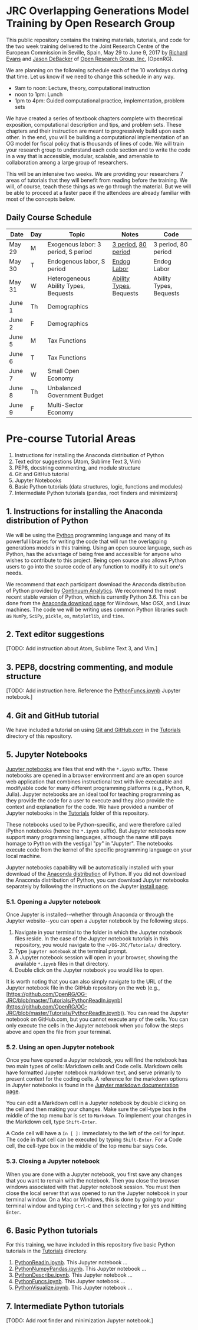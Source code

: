 # JRC Overlapping Generations Model Training by Open Research Group

This public repository contains the training materials, tutorials, and code for the two week training delivered to the Joint Research Centre of the European Commission in Seville, Spain, May 29 to June 9, 2017 by [Richard Evans](https://sites.google.com/site/rickecon/) and [Jason DeBacker](http://jasondebacker.com/) of [Open Research Group, Inc.](http://openrg.com/) (OpenRG).

We are planning on the following schedule each of the 10 workdays during that time. Let us know if we need to change this schedule in any way.

* 9am to noon: Lecture, theory, computational instruction
* noon to 1pm: Lunch
* 1pm to 4pm: Guided computational practice, implementation, problem sets

We have created a series of textbook chapters complete with theoretical exposition, computational description and tips, and problem sets. These chapters and their instruction are meant to progressively build upon each other. In the end, you will be building a computational implementation of an OG model for fiscal policy that is thousands of lines of code. We will train your research group to understand each code section and to write the code in a way that is accessible, modular, scalable, and amenable to collaboration among a large group of researchers.

This will be an intensive two weeks. We are providing your researchers 7 areas of tutorials that they will benefit from reading before the training. We will, of course, teach these things as we go through the material. But we will be able to proceed at a faster pace if the attendees are already familiar with most of the concepts below.

## Daily Course Schedule ##

| Date | Day | Topic | Notes | Code |
|------|-----|-------|----------|----------|
| May 29 | M | Exogenous labor: 3 period, S period        | [3 period](https://github.com/OpenRG/OG-JRC/blob/master/Day1_3perExogLab/OGtext_ch5.pdf), [80 period](https://github.com/OpenRG/OG-JRC/blob/master/Day1_SperExogLab/OGtext_ch6.pdf)  |  3 period, 80 period     |
| May 30 | T | Endogenous labor, S period | [Endog Labor](https://github.com/OpenRG/OG-JRC/blob/master/Day2_EndogLab/OGtext_ch7.pdf) |  Endog Labor    |
| May 31 | W | Heterogeneous Ability Types, Bequests  | [Ability Types](https://github.com/OpenRG/OG-JRC/tree/master/Day2_HeteroAbil), Bequests  |  Ability Types, Bequests    |
| June 1 | Th | Demographics  |      |  |
| June 2 | F | Demographics  |        |      |
| June 5 | M | Tax Functions        |  |      |
| June 6 | T | Tax Functions|  |      |
| June 7 | W | Small Open Economy  |   |      |
| June 8 | Th | Unbalanced Government Budget  |        |  |
| June 9 |  F | Multi-Sector Economy |      |      |

# Pre-course Tutorial Areas

1. Instructions for installing the Anaconda distribution of Python
2. Text editor suggestions (Atom, Sublime Text 3, Vim)
3. PEP8, docstring commenting, and module structure
4. Git and GitHub tutorial
5. Jupyter Notebooks
6. Basic Python tutorials (data structures, logic, functions and modules)
7. Intermediate Python tutorials (pandas, root finders and minimizers)


## 1. Instructions for installing the Anaconda distribution of Python

We will be using the [Python](https://www.python.org/) programming language and many of its powerful libraries for writing the code that will run the overlapping generations models in this training. Using an open source language, such as Python, has the advantage of being free and accessible for anyone who wishes to contribute to this project. Being open source also allows Python users to go into the source code of any function to modify it to suit one's needs.

We recommend that each participant download the Anaconda distribution of Python provided by [Continuum Analytics](https://www.continuum.io/). We recommend the most recent stable version of Python, which is currently Python 3.6. This can be done from the [Anaconda download page](https://www.continuum.io/downloads) for Windows, Mac OSX, and Linux machines. The code we will be writing uses common Python libraries such as `NumPy`, `SciPy`, `pickle`, `os`, `matplotlib`, and `time`.


## 2. Text editor suggestions

[TODO: Add instruction about Atom, Sublime Text 3, and Vim.]


## 3. PEP8, docstring commenting, and module structure

[TODO: Add instruction here. Reference the [PythonFuncs.ipynb](https://github.com/OpenRG/OG-JRC/blob/master/Tutorials/PythonFuncs.ipynb) Jupyter notebook.]


## 4. Git and GitHub tutorial

We have included a tutorial on using [Git and GitHub.com](https://github.com/OpenRG/OG-JRC/blob/master/Tutorials/git_tutorial.pdf) in the [Tutorials](https://github.com/OpenRG/OG-JRC/tree/master/Tutorials) directory of this repository.


## 5. Jupyter Notebooks

[Jupyter notebooks](http://jupyter.org/) are files that end with the `*.ipynb` suffix. These notebooks are opened in a browser environment and are an open source web application that combines instructional text with live executable and modifyable code for many different programming platforms (e.g., Python, R, Julia). Jupyter notebooks are an ideal tool for teaching programming as they provide the code for a user to execute and they also provide the context and explanation for the code. We have provided a number of Jupyter notebooks in the [Tutorials](https://github.com/OpenRG/OG-JRC/tree/master/Tutorials) folder of this repository.

These notebooks used to be Python-specific, and were therefore called iPython notebooks (hence the `*.ipynb` suffix). But Jupyter notebooks now support many programming languages, although the name still pays homage to Python with the vestigal "py" in "Jupyter". The notebooks execute code from the kernel of the specific programming language on your local machine.

Jupyter notebooks capability will be automatically installed with your download of the [Anaconda distribution](https://www.continuum.io/downloads) of Python. If you did not download the Anaconda distribution of Python, you can download Jupyter notebooks separately by following the instructions on the Jupyter [install page](http://jupyter.org/install.html).


### 5.1. Opening a Jupyter notebook

Once Jupyter is installed--whether through Anaconda or through the Jupyter website--you can open a Jupyter notebook by the following steps.

1. Navigate in your terminal to the folder in which the Jupyter notebook files reside. In the case of the Jupyter notebook tutorials in this repository, you would navigate to the `~/OG-JRC/Tutorials/` directory.
2. Type `jupyter notebook` at the terminal prompt.
3. A Jupyter notebook session will open in your browser, showing the available `*.ipynb` files in that directory.
4. Double click on the Jupyter notebook you would like to open.

It is worth noting that you can also simply navigate to the URL of the Jupyter notebook file in the GitHub repository on the web (e.g., [https://github.com/OpenRG/OG-JRC/blob/master/Tutorials/PythonReadIn.ipynb](https://github.com/OpenRG/OG-JRC/blob/master/Tutorials/PythonReadIn.ipynb)). You can read the Jupyter notebook on GitHub.com, but you cannot execute any of the cells. You can only execute the cells in the Jupyter notebook when you follow the steps above and open the file from your terminal.


### 5.2. Using an open Jupyter notebook

Once you have opened a Jupyter notebook, you will find the notebook has two main types of cells: Markdown cells and Code cells. Markdown cells have formatted Jupyter notebook markdown text, and serve primarily to present context for the coding cells. A reference for the markdown options in Jupyter notebooks is found in the [Jupyter markdown documentation page](http://jupyter-notebook.readthedocs.io/en/latest/examples/Notebook/Working%20With%20Markdown%20Cells.html).

You can edit a Markdown cell in a Jupyter notebook by double clicking on the cell and then making your changes. Make sure the cell-type box in the middle of the top menu bar is set to `Markdown`. To implement your changes in the Markdown cell, type `Shift-Enter`.

A Code cell will have a `In [ ]:` immediately to the left of the cell for input. The code in that cell can be executed by typing `Shift-Enter`. For a Code cell, the  cell-type box in the middle of the top menu bar says `Code`.


### 5.3. Closing a Jupyter notebook

When you are done with a Jupyter notebook, you first save any changes that you want to remain with the notebook. Then you close the browser windows associated with that Jupyter notebook session. You must then close the local server that was opened to run the Jupyter notebook in your terminal window. On a Mac or Windows, this is done by going to your terminal window and typing `Ctrl-C` and then selecting `y` for yes and hitting `Enter`.


## 6. Basic Python tutorials

For this training, we have included in this repository five basic Python tutorials in the [Tutorials](https://github.com/OpenRG/OG-JRC/tree/master/Tutorials) directory.

1. [PythonReadIn.ipynb](https://github.com/OpenRG/OG-JRC/blob/master/Tutorials/PythonReadIn.ipynb). This Jupyter notebook ...
2. [PythonNumpyPandas.ipynb](https://github.com/OpenRG/OG-JRC/blob/master/Tutorials/PythonNumpyPandas.ipynb). This Jupyter notebook ...
3. [PythonDescribe.ipynb](https://github.com/OpenRG/OG-JRC/blob/master/Tutorials/PythonDescribe.ipynb). This Jupyter notebook ...
4. [PythonFuncs.ipynb](https://github.com/OpenRG/OG-JRC/blob/master/Tutorials/PythonFuncs.ipynb). This Jupyter notebook ...
5. [PythonVisualize.ipynb](https://github.com/OpenRG/OG-JRC/blob/master/Tutorials/PythonVisualize.ipynb). This Jupyter notebook ...

## 7. Intermediate Python tutorials

[TODO: Add root finder and minimization Jupyter notebook.]